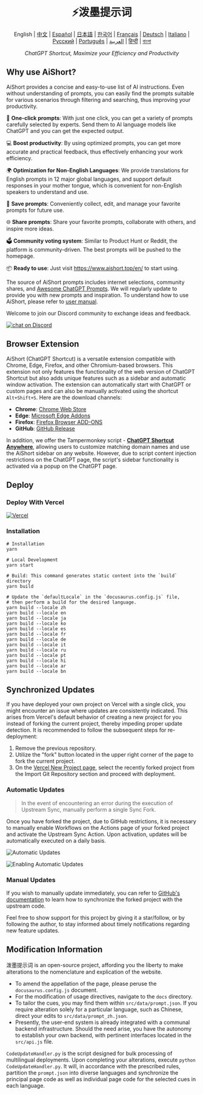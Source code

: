 <h1 align="center">
⚡️泼墨提示词
</h1>
<p align="center">
    English | <a href="./README-zh.md">中文</a> |
<a href="./README-lang/README-es.md">Español</a> |
<a href="./README-lang/README-ja.md">日本語</a> |
<a href="./README-lang/README-ko.md">한국어</a> |
<a href="./README-lang/README-fr.md">Français</a> |
<a href="./README-lang/README-de.md">Deutsch</a> |
<a href="./README-lang/README-it.md">Italiano</a> |
<a href="./README-lang/README-ru.md">Русский</a> |
<a href="./README-lang/README-pt.md">Português</a> |
<a href="./README-lang/README-ar.md">العربية</a> |
<a href="./README-lang/README-hi.md">हिन्दी</a> |
<a href="./README-lang/README-bn.md">বাংলা</a>
</p>
<p align="center">
    <em>ChatGPT Shortcut, Maximize your Efficiency and Productivity</em>
</p>

## Why use AiShort?

AiShort provides a concise and easy-to-use list of AI instructions. Even without understanding of prompts, you can easily find the prompts suitable for various scenarios through filtering and searching, thus improving your productivity.

🚀 **One-click prompts**: With just one click, you can get a variety of prompts carefully selected by experts. Send them to AI language models like ChatGPT and you can get the expected output.

💻 **Boost productivity**: By using optimized prompts, you can get more accurate and practical feedback, thus effectively enhancing your work efficiency.

🌍 **Optimization for Non-English Languages**: We provide translations for English prompts in 12 major global languages, and support default responses in your mother tongue, which is convenient for non-English speakers to understand and use.

💾 **Save prompts**: Conveniently collect, edit, and manage your favorite prompts for future use.

🌐 **Share prompts**: Share your favorite prompts, collaborate with others, and inspire more ideas.

🗳️ **Community voting system**: Similar to Product Hunt or Reddit, the platform is community-driven. The best prompts will be pushed to the homepage.

📦 **Ready to use**: Just visit https://www.aishort.top/en/ to start using.

The source of AiShort prompts includes internet selections, community shares, and [Awesome ChatGPT Prompts](https://github.com/f/awesome-chatgpt-prompts). We will regularly update to provide you with new prompts and inspiration. To understand how to use AiShort, please refer to [user manual](https://www.aishort.top/en/docs/guides/getting-started).

Welcome to join our Discord community to exchange ideas and feedback.

<a href="https://discord.gg/PZTQfJ4GjX">
   <img src="https://img.shields.io/discord/1048780149899939881?color=%2385c8c8&label=Discord&logo=discord&style=for-the-badge" alt="chat on Discord" />
</a>

## Browser Extension

AiShort (ChatGPT Shortcut) is a versatile extension compatible with Chrome, Edge, Firefox, and other Chromium-based browsers. This extension not only features the functionality of the web version of ChatGPT Shortcut but also adds unique features such as a sidebar and automatic window activation. The extension can automatically start with ChatGPT or custom pages and can also be manually activated using the shortcut `Alt+Shift+S`. Here are the download channels:

- **Chrome**: [Chrome Web Store](https://chrome.google.com/webstore/detail/chatgpt-shortcut/blcgeoojgdpodnmnhfpohphdhfncblnj)
- **Edge**: [Microsoft Edge Addons](https://microsoftedge.microsoft.com/addons/detail/chatgpt-shortcut/hnggpalhfjmdhhmgfjpmhlfilnbmjoin)
- **Firefox**: [Firefox Browser ADD-ONS](https://addons.mozilla.org/addon/chatgpt-shortcut/)
- **GitHub**: [GitHub Release](https://github.com/rockbenben/ChatGPT-Shortcut/releases/latest)

In addition, we offer the Tampermonkey script - [**ChatGPT Shortcut Anywhere**](https://greasyfork.org/scripts/482907-chatgpt-shortcut-anywhere), allowing users to customize matching domain names and use the AiShort sidebar on any website. However, due to script content injection restrictions on the ChatGPT page, the script's sidebar functionality is activated via a popup on the ChatGPT page.

## Deploy

### Deploy With Vercel

[![Vercel](https://vercel.com/button)](https://vercel.com/new/clone?repository-url=https%3A%2F%2Fgithub.com%2Frockbenben%2FChatGPT-Shortcut%2Ftree%2Fmain)

### Installation

```shell
# Installation
yarn

# Local Development
yarn start

# Build: This command generates static content into the `build` directory
yarn build

# Update the `defaultLocale` in the `docusaurus.config.js` file,
# then perform a build for the desired language.
yarn build --locale zh
yarn build --locale en
yarn build --locale ja
yarn build --locale ko
yarn build --locale es
yarn build --locale fr
yarn build --locale de
yarn build --locale it
yarn build --locale ru
yarn build --locale pt
yarn build --locale hi
yarn build --locale ar
yarn build --locale bn
```

## Synchronized Updates

If you have deployed your own project on Vercel with a single click, you might encounter an issue where updates are consistently indicated. This arises from Vercel's default behavior of creating a new project for you instead of forking the current project, thereby impeding proper update detection. It is recommended to follow the subsequent steps for re-deployment:

1. Remove the previous repository.
2. Utilize the "fork" button located in the upper right corner of the page to fork the current project.
3. On the [Vercel New Project page](https://vercel.com/new), select the recently forked project from the Import Git Repository section and proceed with deployment.

### Automatic Updates

> In the event of encountering an error during the execution of Upstream Sync, manually perform a single Sync Fork.

Once you have forked the project, due to GitHub restrictions, it is necessary to manually enable Workflows on the Actions page of your forked project and activate the Upstream Sync Action. Upon activation, updates will be automatically executed on a daily basis.

![Automatic Updates](https://img.newzone.top/2023-05-19-11-57-59.png?imageMogr2/format/webp)

![Enabling Automatic Updates](https://img.newzone.top/2023-05-19-11-59-26.png?imageMogr2/format/webp)

### Manual Updates

If you wish to manually update immediately, you can refer to [GitHub's documentation](https://docs.github.com/en/pull-requests/collaborating-with-pull-requests/working-with-forks/syncing-a-fork) to learn how to synchronize the forked project with the upstream code.

Feel free to show support for this project by giving it a star/follow, or by following the author, to stay informed about timely notifications regarding new feature updates.

## Modification Information

泼墨提示词 is an open-source project, affording you the liberty to make alterations to the nomenclature and explication of the website.

- To amend the appellation of the page, please peruse the `docusaurus.config.js` document.
- For the modification of usage directives, navigate to the `docs` directory.
- To tailor the cues, you may find them within `src/data/prompt.json`. If you require alteration solely for a particular language, such as Chinese, direct your edits to `src/data/prompt_zh.json`.
- Presently, the user-end system is already integrated with a communal backend infrastructure. Should the need arise, you have the autonomy to establish your own backend, with pertinent interfaces located in the `src/api.js` file.

`CodeUpdateHandler.py` is the script designed for bulk processing of multilingual deployments. Upon completing your alterations, execute `python CodeUpdateHandler.py`. It will, in accordance with the prescribed rules, partition the `prompt.json` into diverse languages and synchronize the principal page code as well as individual page code for the selected cues in each language.
